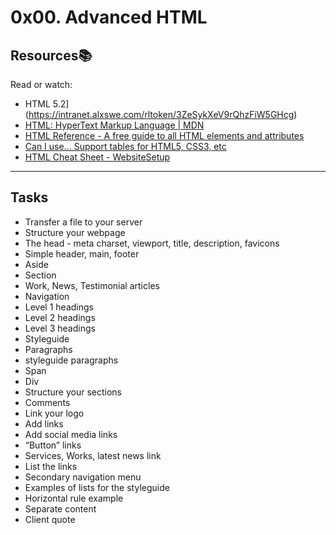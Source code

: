 # 0x00. Advanced HTML

## Resources:books:
Read or watch:
* HTML 5.2](https://intranet.alxswe.com/rltoken/3ZeSykXeV9rQhzFiW5GHcg)
* [HTML: HyperText Markup Language | MDN](https://intranet.alxswe.com/rltoken/XWdv6hMca_9jks7PN2gsbA)
* [HTML Reference - A free guide to all HTML elements and attributes](https://intranet.hbtn.io/rltoken/wePwmjbJDgJZO7YPvffWxQ)
* [Can I use… Support tables for HTML5, CSS3, etc](https://caniuse.com/)
* [HTML Cheat Sheet - WebsiteSetup](https://websitesetup.org/html5-cheat-sheet/)
---

## Tasks
- Transfer a file to your server
- Structure your webpage
- The head - meta charset, viewport, title, description, favicons
- Simple header, main, footer
- Aside
- Section
- Work, News, Testimonial articles
- Navigation
- Level 1 headings
- Level 2 headings
- Level 3 headings
- Styleguide
- Paragraphs
- styleguide paragraphs
- Span
- Div
- Structure your sections
- Comments
- Link your logo
- Add links
- Add social media links
- “Button” links
- Services, Works, latest news link
- List the links
- Secondary navigation menu
- Examples of lists for the styleguide
- Horizontal rule example
- Separate content
- Client quote
